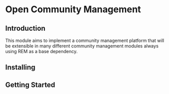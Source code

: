 # Open Community Management

## Introduction

This module aims to implement a community management platform that will be extensible in many different community management modules always using REM as a base dependency.

## Installing

## Getting Started


